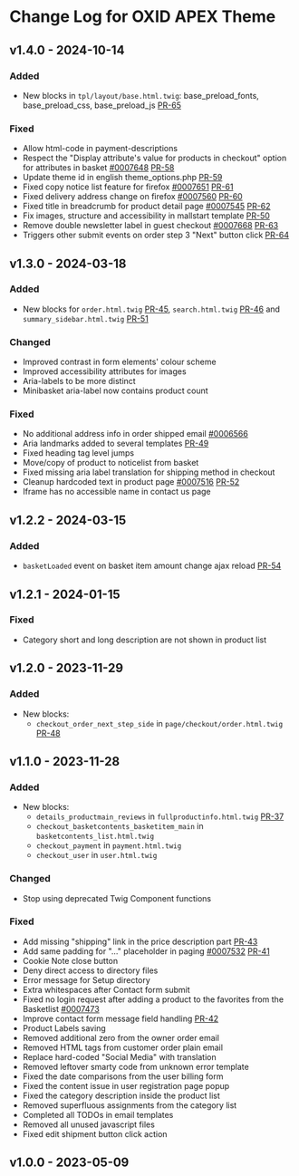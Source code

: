 # Change Log for OXID APEX Theme

## v1.4.0 - 2024-10-14

### Added
- New blocks in `tpl/layout/base.html.twig`: base_preload_fonts, base_preload_css, base_preload_js [PR-65](https://github.com/OXID-eSales/apex-theme/pull/65)

### Fixed
- Allow html-code in payment-descriptions
- Respect the "Display attribute's value for products in checkout" option for attributes in basket [#0007648](https://bugs.oxid-esales.com/view.php?id=7648) [PR-58](https://github.com/OXID-eSales/apex-theme/pull/58)
- Update theme id in english theme_options.php [PR-59](https://github.com/OXID-eSales/apex-theme/pull/59)
- Fixed copy notice list feature for firefox [#0007651](https://bugs.oxid-esales.com/view.php?id=7651) [PR-61](https://github.com/OXID-eSales/apex-theme/pull/61)
- Fixed delivery address change on firefox [#0007560](https://bugs.oxid-esales.com/view.php?id=7560) [PR-60](https://github.com/OXID-eSales/apex-theme/pull/60)
- Fixed title in breadcrumb for product detail page [#0007545](https://bugs.oxid-esales.com/view.php?id=7545) [PR-62](https://github.com/OXID-eSales/apex-theme/pull/62)
- Fix images, structure and accessibility in mallstart template [PR-50](https://github.com/OXID-eSales/apex-theme/pull/50) 
- Remove double newsletter label in guest checkout [#0007668](https://bugs.oxid-esales.com/view.php?id=7668) [PR-63](https://github.com/OXID-eSales/apex-theme/pull/63)
- Triggers other submit events on order step 3 "Next" button click [PR-64](https://github.com/OXID-eSales/apex-theme/pull/64)

## v1.3.0 - 2024-03-18

### Added
- New blocks for `order.html.twig` [PR-45](https://github.com/OXID-eSales/apex-theme/pull/45), `search.html.twig` [PR-46](https://github.com/OXID-eSales/apex-theme/pull/46) and `summary_sidebar.html.twig` [PR-51](https://github.com/OXID-eSales/apex-theme/pull/51)

### Changed
- Improved contrast in form elements' colour scheme
- Improved accessibility attributes for images
- Aria-labels to be more distinct
- Minibasket aria-label now contains product count

### Fixed
- No additional address info in order shipped email [#0006566](https://bugs.oxid-esales.com/view.php?id=6566)
- Aria landmarks added to several templates [PR-49](https://github.com/OXID-eSales/apex-theme/pull/49)
- Fixed heading tag level jumps
- Move/copy of product to noticelist from basket
- Fixed missing aria label translation for shipping method in checkout
- Cleanup hardcoded text in product page [#0007516](https://bugs.oxid-esales.com/view.php?id=7516) [PR-52](https://github.com/OXID-eSales/apex-theme/pull/52)
- Iframe has no accessible name in contact us page

## v1.2.2 - 2024-03-15

### Added
- `basketLoaded` event on basket item amount change ajax reload [PR-54](https://github.com/OXID-eSales/apex-theme/pull/54)

## v1.2.1 - 2024-01-15

### Fixed
- Category short and long description are not shown in product list

## v1.2.0 - 2023-11-29

### Added
- New blocks:
  - `checkout_order_next_step_side` in `page/checkout/order.html.twig` [PR-48](https://github.com/OXID-eSales/apex-theme/pull/48)

## v1.1.0 - 2023-11-28

### Added
- New blocks:
    - `details_productmain_reviews` in `fullproductinfo.html.twig` [PR-37](https://github.com/OXID-eSales/apex-theme/pull/37)
    - `checkout_basketcontents_basketitem_main` in `basketcontents_list.html.twig`
    - `checkout_payment` in `payment.html.twig`
    - `checkout_user` in `user.html.twig`

### Changed
- Stop using deprecated Twig Component functions

### Fixed
- Add missing "shipping" link in the price description part [PR-43](https://github.com/OXID-eSales/apex-theme/pull/43)
- Add same padding for "..." placeholder in paging [#0007532](https://bugs.oxid-esales.com/view.php?id=7532) [PR-41](https://github.com/OXID-eSales/apex-theme/pull/41)
- Cookie Note close button
- Deny direct access to directory files
- Error message for Setup directory
- Extra whitespaces after Contact form submit
- Fixed no login request after adding a product to the favorites from the Basketlist [#0007473](https://bugs.oxid-esales.com/view.php?id=7473)
- Improve contact form message field handling [PR-42](https://github.com/OXID-eSales/apex-theme/pull/42)
- Product Labels saving
- Removed additional zero from the owner order email
- Removed HTML tags from customer order plain email
- Replace hard-coded "Social Media" with translation
- Removed leftover smarty code from unknown error template
- Fixed the date comparisons from the user billing form
- Fixed the content issue in user registration page popup
- Fixed the category description inside the product list
- Removed superfluous assignments from the category list
- Completed all TODOs in email templates
- Removed all unused javascript files
- Fixed edit shipment button click action

## v1.0.0 - 2023-05-09

